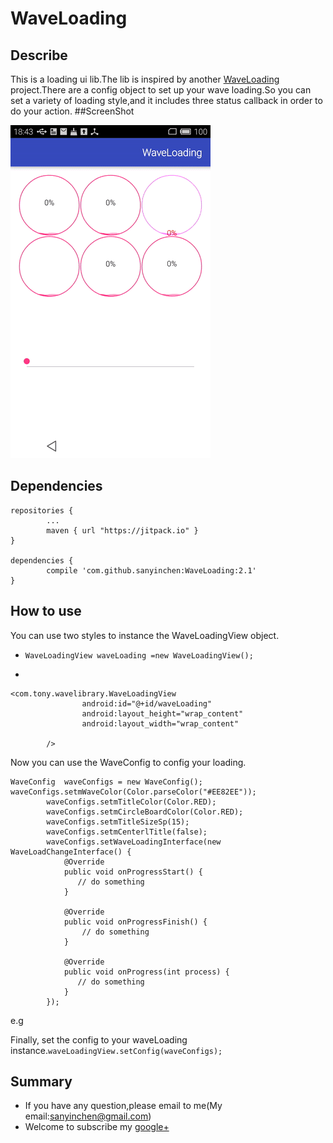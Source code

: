# WaveLoading
## Describe  
This is a loading ui lib.The lib is inspired by another [WaveLoading](https://github.com/tangqi92/WaveLoadingView) project.There are a config object to set up your wave loading.So you can set  a variety of loading style,and it includes three status callback in order to do your action.
##ScreenShot  

![](https://github.com/sanyinchen/WaveLoading/blob/master/screenshot/scrennshot.gif)

## Dependencies  


	repositories {
			...
			maven { url "https://jitpack.io" }
	}
	
	dependencies {
	        compile 'com.github.sanyinchen:WaveLoading:2.1'
	}
	
## How to use
You can use two styles to instance the WaveLoadingView object.  

+ ```WaveLoadingView waveLoading =new WaveLoadingView();  ```

+ 

```
<com.tony.wavelibrary.WaveLoadingView
                android:id="@+id/waveLoading"
                android:layout_height="wrap_content"
                android:layout_width="wrap_content"
                
        />
```
Now you can use the WaveConfig to config your loading.  

```
WaveConfig  waveConfigs = new WaveConfig();
waveConfigs.setmWaveColor(Color.parseColor("#EE82EE"));
        waveConfigs.setmTitleColor(Color.RED);
        waveConfigs.setmCircleBoardColor(Color.RED);
        waveConfigs.setmTitleSizeSp(15);
        waveConfigs.setmCenterlTitle(false);
        waveConfigs.setWaveLoadingInterface(new WaveLoadChangeInterface() {
            @Override
            public void onProgressStart() {
               // do something
            }

            @Override
            public void onProgressFinish() {
                // do something
            }

            @Override
            public void onProgress(int process) {
               // do something
            }
        });
```
e.g

Finally, set the config to your waveLoading instance.```waveLoadingView.setConfig(waveConfigs);```

## Summary  
* If you have any question,please email to me(My email:sanyinchen@gmail.com)
* Welcome to subscribe my [google+](https://plus.google.com/u/0/100465464266192894461)  
